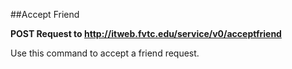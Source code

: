 ##Accept Friend

**POST Request to http://itweb.fvtc.edu/service/v0/acceptfriend**

Use this command to accept a friend request. 
